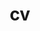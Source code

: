 ---
layout: cv
permalink: /cv/
title: cv
nav: true
nav_order: 5
cv_pdf: cv_tyler_sheaves.pdf
description: Download my most recent CV by clicking the PDF icon.
---